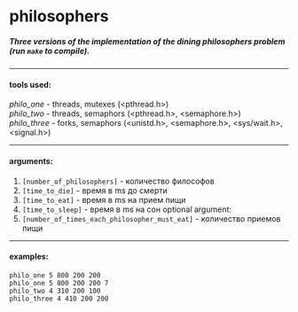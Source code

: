 # philosophers
##### Three versions of the implementation of the dining philosophers problem (run `make` to compile).
***

#### tools used:
*philo_one* - threads, mutexes (<pthread.h>)  
*philo_two* - threads, semaphors (<pthread.h>, <semaphore.h>)  
*philo_three* - forks, semaphors (<unistd.h>, <semaphore.h>, <sys/wait.h>, <signal.h>)  
***
#### arguments:
 1. `[number_of_philosophers]` - количество философов
 2. `[time_to_die]` - время в ms до смерти
 3. `[time_to_eat]` - время в ms на прием пищи
 4. `[time_to_sleep]` - время в ms на сон
 optional argument:
 5. `[number_of_times_each_philosopher_must_eat]` - количество приемов пищи
***
#### examples:
 `philo_one 5 800 200 200`  
 `philo_one 5 800 200 200 7`  
 `philo_two 4 310 200 100`  
 `philo_three 4 410 200 200`  


